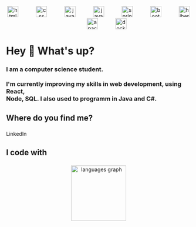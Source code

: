 <div align="center">
  <img src="https://cdn.jsdelivr.net/gh/devicons/devicon/icons/html5/html5-original.svg" height="30" alt="html5 logo"  />
  <img width="40" />
  <img src="https://cdn.jsdelivr.net/gh/devicons/devicon/icons/css3/css3-original.svg" height="30" alt="css logo"  />
  <img width="40" />
  <img src="https://cdn.jsdelivr.net/gh/devicons/devicon/icons/javascript/javascript-original.svg" height="30" alt="javascript logo"  />
  <img width="40" />
  <img src="https://cdn.jsdelivr.net/gh/devicons/devicon/icons/java/java-original.svg" height="30" alt="java logo"  />
  <img width="40" />
  <img src="https://cdn.jsdelivr.net/gh/devicons/devicon/icons/spring/spring-original.svg" height="30" alt="spring logo"  />
  <img width="40" />
  <img src="https://skillicons.dev/icons?i=bootstrap" height="30" alt="bootstrap logo"  />
  <img width="40" />
  <img src="https://skillicons.dev/icons?i=hibernate" height="30" alt="hibernate logo"  />
  <img width="40" />
  <img src="https://cdn.simpleicons.org/apachemaven/C71A36" height="30" alt="apachemaven logo"  />
  <img width="40" />
  <img src="https://cdn.simpleicons.org/docker/2496ED" height="30" alt="docker logo"  />
</div>

###

<h1 align="left">Hey 👋 What's up?</h1>

###

<h3 align="left">I am a computer science student.<br><br> I'm currently improving my skills in web development, using React,<br> Node, SQL. I also used to programm in Java and C#.</h3>

###

<h2 align="left">Where do you find me?</h2>

###

<p align="left">LinkedIn</p>

###

<h2 align="left">I code with</h2>

###

<div align="center">
  <img src="https://github-readme-stats.vercel.app/api/top-langs?username=Jose-C-M-Dev&locale=en&hide_title=false&layout=compact&card_width=320&langs_count=5&theme=tokyonight&hide_border=false&order=2" height="150" alt="languages graph"  />
</div>

###
